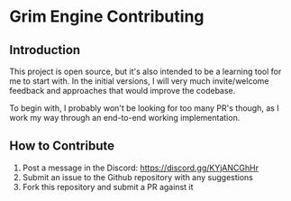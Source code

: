 # Grim Engine Contributing

## Introduction

This project is open source, but it's also intended to be a learning tool for me to start with. In the initial versions, I will very much invite/welcome feedback and approaches that would improve the codebase.

To begin with, I probably won't be looking for too many PR's though, as I work my way through an end-to-end working implementation.

## How to Contribute

1. Post a message in the Discord: https://discord.gg/KYjANCGhHr
1. Submit an issue to the Github repository with any suggestions
1. Fork this repository and submit a PR against it
